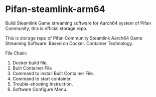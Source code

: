 # Pifan-steamlink-arm64
Build Steamlink Game streaming software for Aarch64 system of Pifan Community, this is official storage repo.

This is storage repo of Pifan Community Steamlink Aarch64 Game Streaming Software. Based on Docker. Container Technology.

File Chain:

1. Docker build file.
2. Built Container File
3. Command to install Built Container File.
4. Command to start container.
5. Trouble-shooting Instruction.
2. Software Configure Menu.
